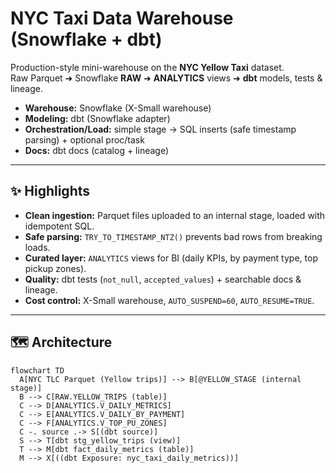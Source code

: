 # NYC Taxi Data Warehouse (Snowflake + dbt)

Production-style mini-warehouse on the **NYC Yellow Taxi** dataset.  
Raw Parquet ➜ Snowflake **RAW** ➜ **ANALYTICS** views ➜ **dbt** models, tests & lineage.

- **Warehouse:** Snowflake (X-Small warehouse)
- **Modeling:** dbt (Snowflake adapter)
- **Orchestration/Load:** simple stage → SQL inserts (safe timestamp parsing) + optional proc/task
- **Docs:** dbt docs (catalog + lineage)

---

## ✨ Highlights

- **Clean ingestion:** Parquet files uploaded to an internal stage, loaded with idempotent SQL.
- **Safe parsing:** `TRY_TO_TIMESTAMP_NTZ()` prevents bad rows from breaking loads.
- **Curated layer:** `ANALYTICS` views for BI (daily KPIs, by payment type, top pickup zones).
- **Quality:** dbt tests (`not_null`, `accepted_values`) + searchable docs & lineage.
- **Cost control:** X-Small warehouse, `AUTO_SUSPEND=60`, `AUTO_RESUME=TRUE`.

---

## 🗺️ Architecture

```mermaid
flowchart TD
  A[NYC TLC Parquet (Yellow trips)] --> B[@YELLOW_STAGE (internal stage)]
  B --> C[RAW.YELLOW_TRIPS (table)]
  C --> D[ANALYTICS.V_DAILY_METRICS]
  C --> E[ANALYTICS.V_DAILY_BY_PAYMENT]
  C --> F[ANALYTICS.V_TOP_PU_ZONES]
  C -. source .-> S[(dbt source)]
  S --> T[dbt stg_yellow_trips (view)]
  T --> M[dbt fact_daily_metrics (table)]
  M --> X[((dbt Exposure: nyc_taxi_daily_metrics))]
